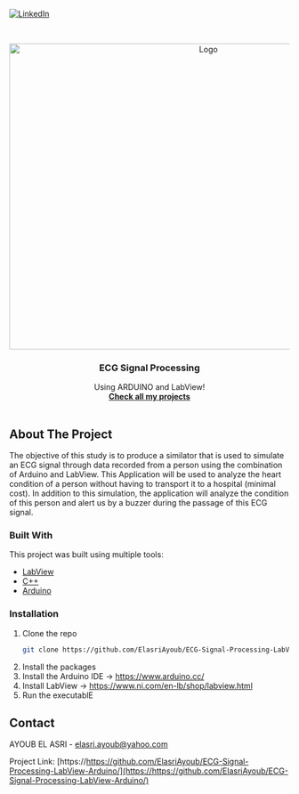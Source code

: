 
[![LinkedIn][linkedin-shield]][linkedin-url]

<!-- PROJECT LOGO -->
<br />
<p align="center">
  <a href="https://github.com/ElasriAyoub">
    <img src="/Memory.png" alt="Logo" width="700" height="550">
  </a>

  <h3 align="center">ECG Signal Processing</h3>

  <p align="center">
   Using ARDUINO and LabView!
    <br />
    <a href="https://github.com/ElasriAyoub"><strong>Check all my projects</strong></a>
    <br />
    <br />
  </p>
</p>

<!-- ABOUT THE PROJECT -->
## About The Project
The objective of this study is to produce a similator that is used to simulate an ECG signal through data recorded from a person using the combination of Arduino and LabView.
This Application will be used to analyze the heart condition of a person without having to transport it to a hospital (minimal cost).
In addition to this simulation, the application will analyze the condition of this person and alert us by a buzzer during the passage of this ECG signal.

### Built With

This project was built using multiple tools:
* [LabView](https://www.ni.com/en-lb/shop/labview.html)
* [C++](https://isocpp.org/)
* [Arduino](https://www.arduino.cc/)

### Installation

1. Clone the repo
   ```sh
   git clone https://github.com/ElasriAyoub/ECG-Signal-Processing-LabView-Arduino.git
   ```
2. Install the packages
3. Install the Arduino IDE
   -> https://www.arduino.cc/
4. Install LabView
   -> https://www.ni.com/en-lb/shop/labview.html
5. Run the executablE

<!-- CONTACT -->
## Contact

AYOUB EL ASRI - elasri.ayoub@yahoo.com


Project Link: [https://https://github.com/ElasriAyoub/ECG-Signal-Processing-LabView-Arduino/](https://https://github.com/ElasriAyoub/ECG-Signal-Processing-LabView-Arduino/)

[linkedin-shield]: https://img.shields.io/badge/-LinkedIn-black.svg?style=for-the-badge&logo=linkedin&colorB=555
[linkedin-url]: https://www.linkedin.com/in/elasri-ayoub/
[product-screenshot]: Demo/Smart-Parking.png

